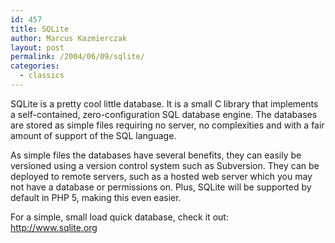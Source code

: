 ```yaml
---
id: 457
title: SQLite
author: Marcus Kazmierczak
layout: post
permalink: /2004/06/09/sqlite/
categories:
  - classics
---
```

SQLite is a pretty cool little database. It is a small C library that implements a self-contained, zero-configuration SQL database engine. The databases are stored as simple files requiring no server, no complexities and with a fair amount of support of the SQL language.

As simple files the databases have several benefits, they can easily be versioned using a version control system such as Subversion. They can be deployed to remote servers, such as a hosted web server which you may not have a database or permissions on. Plus, SQLite will be supported by default in PHP 5, making this even easier.

For a simple, small load quick database, check it out:  
<http://www.sqlite.org>
